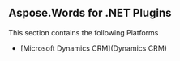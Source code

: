 ## Aspose.Words for .NET Plugins

This section contains the following Platforms
* [Microsoft Dynamics CRM](Dynamics CRM)

